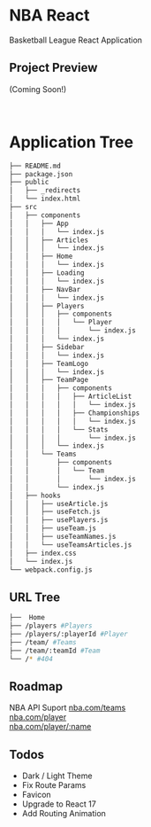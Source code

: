 # NBA React

Basketball League React Application

## Project Preview

(Coming Soon!)

![]()
![]()
![]()

# Application Tree

```bash
├── README.md
├── package.json
├── public
│   ├── _redirects
│   └── index.html
├── src
│   ├── components
│   │   ├── App
│   │   │   └── index.js
│   │   ├── Articles
│   │   │   └── index.js
│   │   ├── Home
│   │   │   └── index.js
│   │   ├── Loading
│   │   │   └── index.js
│   │   ├── NavBar
│   │   │   └── index.js
│   │   ├── Players
│   │   │   ├── components
│   │   │   │   └── Player
│   │   │   │       └── index.js
│   │   │   └── index.js
│   │   ├── Sidebar
│   │   │   └── index.js
│   │   ├── TeamLogo
│   │   │   └── index.js
│   │   ├── TeamPage
│   │   │   ├── components
│   │   │   │   ├── ArticleList
│   │   │   │   │   └── index.js
│   │   │   │   ├── Championships
│   │   │   │   │   └── index.js
│   │   │   │   └── Stats
│   │   │   │       └── index.js
│   │   │   └── index.js
│   │   └── Teams
│   │       ├── components
│   │       │   └── Team
│   │       │       └── index.js
│   │       └── index.js
│   ├── hooks
│   │   ├── useArticle.js
│   │   ├── useFetch.js
│   │   ├── usePlayers.js
│   │   ├── useTeam.js
│   │   ├── useTeamNames.js
│   │   └── useTeamsArticles.js
│   ├── index.css
│   └── index.js
└── webpack.config.js
```

## URL Tree

```bash
├──  Home
├── /players #Players
├── /players/:playerId #Player
├── /team/ #Teams
├── /team/:teamId #Team
└── /* #404
```

## Roadmap

NBA API Suport
[nba.com/teams](https://www.nba.com/teams)  
[nba.com/player](https://www.nba.com/players)  
[nba.com/player/:name](https://www.nba.com/players/)

## Todos

- Dark / Light Theme
- Fix Route Params
- Favicon
- Upgrade to React 17
- Add Routing Animation
